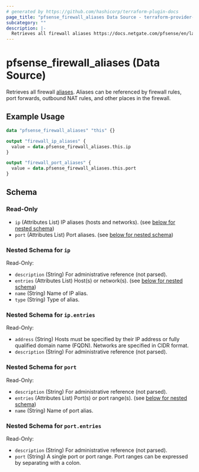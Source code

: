 ```yaml
---
# generated by https://github.com/hashicorp/terraform-plugin-docs
page_title: "pfsense_firewall_aliases Data Source - terraform-provider-pfsense"
subcategory: ""
description: |-
  Retrieves all firewall aliases https://docs.netgate.com/pfsense/en/latest/firewall/aliases.html. Aliases can be referenced by firewall rules, port forwards, outbound NAT rules, and other places in the firewall.
---
```


# pfsense_firewall_aliases (Data Source)

Retrieves all firewall [aliases](https://docs.netgate.com/pfsense/en/latest/firewall/aliases.html). Aliases can be referenced by firewall rules, port forwards, outbound NAT rules, and other places in the firewall.

## Example Usage

```terraform
data "pfsense_firewall_aliases" "this" {}

output "firewall_ip_aliases" {
  value = data.pfsense_firewall_aliases.this.ip
}

output "firewall_port_aliases" {
  value = data.pfsense_firewall_aliases.this.port
}
```

<!-- schema generated by tfplugindocs -->
## Schema

### Read-Only

- `ip` (Attributes List) IP aliases (hosts and networks). (see [below for nested schema](#nestedatt--ip))
- `port` (Attributes List) Port aliases. (see [below for nested schema](#nestedatt--port))

<a id="nestedatt--ip"></a>
### Nested Schema for `ip`

Read-Only:

- `description` (String) For administrative reference (not parsed).
- `entries` (Attributes List) Host(s) or network(s). (see [below for nested schema](#nestedatt--ip--entries))
- `name` (String) Name of IP alias.
- `type` (String) Type of alias.

<a id="nestedatt--ip--entries"></a>
### Nested Schema for `ip.entries`

Read-Only:

- `address` (String) Hosts must be specified by their IP address or fully qualified domain name (FQDN). Networks are specified in CIDR format.
- `description` (String) For administrative reference (not parsed).



<a id="nestedatt--port"></a>
### Nested Schema for `port`

Read-Only:

- `description` (String) For administrative reference (not parsed).
- `entries` (Attributes List) Port(s) or port range(s). (see [below for nested schema](#nestedatt--port--entries))
- `name` (String) Name of port alias.

<a id="nestedatt--port--entries"></a>
### Nested Schema for `port.entries`

Read-Only:

- `description` (String) For administrative reference (not parsed).
- `port` (String) A single port or port range. Port ranges can be expressed by separating with a colon.
